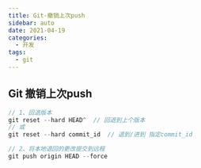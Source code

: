 ```yaml
---
title: Git-撤销上次push
sidebar: auto
date: 2021-04-19
categories:
  - 开发
tags:
  - git
---
```


## Git 撤销上次push


```javascript
// 1、回退版本
git reset --hard HEAD^  // 回退到上个版本
// 或
git reset --hard commit_id  // 退到/进到 指定commit_id

// 2、将本地退回的更改提交到远程
git push origin HEAD --force
```

